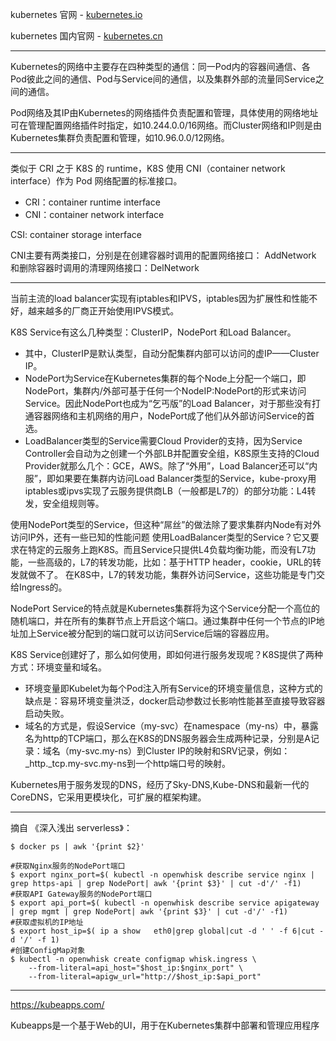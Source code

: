 kubernetes 官网 - [kubernetes.io](https://kubernetes.io/)  

kubernetes 国内官网 - [kubernetes.cn](https://kubernetes.cn/)  

---

Kubernetes的网络中主要存在四种类型的通信：同一Pod内的容器间通信、各Pod彼此之间的通信、Pod与Service间的通信，以及集群外部的流量同Service之间的通信。

Pod网络及其IP由Kubernetes的网络插件负责配置和管理，具体使用的网络地址可在管理配置网络插件时指定，如10.244.0.0/16网络。而Cluster网络和IP则是由Kubernetes集群负责配置和管理，如10.96.0.0/12网络。

---

类似于 CRI 之于 K8S 的 runtime，K8S 使用 CNI（container network interface）作为 Pod 网络配置的标准接口。

* CRI：container runtime interface
* CNI：container network interface

CSI: container storage interface

CNI主要有两类接口，分别是在创建容器时调用的配置网络接口： AddNetwork 和删除容器时调用的清理网络接口：DelNetwork

---

当前主流的load balancer实现有iptables和IPVS，iptables因为扩展性和性能不好，越来越多的厂商正开始使用IPVS模式。

K8S Service有这么几种类型：ClusterIP，NodePort 和Load Balancer。
* 其中，ClusterIP是默认类型，自动分配集群内部可以访问的虚IP——Cluster IP。
* NodePort为Service在Kubernetes集群的每个Node上分配一个端口，即NodePort，集群内/外部可基于任何一个NodeIP:NodePort的形式来访问Service。因此NodePort也成为“乞丐版”的Load Balancer，对于那些没有打通容器网络和主机网络的用户，NodePort成了他们从外部访问Service的首选。
* LoadBalancer类型的Service需要Cloud Provider的支持，因为Service Controller会自动为之创建一个外部LB并配置安全组，K8S原生支持的Cloud Provider就那么几个：GCE，AWS。除了“外用”，Load Balancer还可以“内服”，即如果要在集群内访问Load Balancer类型的Service，kube-proxy用iptables或ipvs实现了云服务提供商LB（一般都是L7的）的部分功能：L4转发，安全组规则等。

使用NodePort类型的Service，但这种“屌丝”的做法除了要求集群内Node有对外访问IP外，还有一些已知的性能问题
使用LoadBalancer类型的Service？它又要求在特定的云服务上跑K8S。而且Service只提供L4负载均衡功能，而没有L7功能，一些高级的，L7的转发功能，比如：基于HTTP header，cookie，URL的转发就做不了。
在K8S中，L7的转发功能，集群外访问Service，这些功能是专门交给Ingress的。

NodePort Service的特点就是Kubernetes集群将为这个Service分配一个高位的随机端口，并在所有的集群节点上开启这个端口。通过集群中任何一个节点的IP地址加上Service被分配到的端口就可以访问Service后端的容器应用。

K8S Service创建好了，那么如何使用，即如何进行服务发现呢？K8S提供了两种方式：环境变量和域名。
* 环境变量即Kubelet为每个Pod注入所有Service的环境变量信息，这种方式的缺点是：容易环境变量洪泛，docker启动参数过长影响性能甚至直接导致容器启动失败。
* 域名的方式是，假设Service（my-svc）在namespace（my-ns）中，暴露名为http的TCP端口，那么在K8S的DNS服务器会生成两种记录，分别是A记录：域名（my-svc.my-ns）到Cluster IP的映射和SRV记录，例如：_http._tcp.my-svc.my-ns到一个http端口号的映射。

Kubernetes用于服务发现的DNS，经历了Sky-DNS,Kube-DNS和最新一代的CoreDNS，它采用更模块化，可扩展的框架构建。

---

摘自 《深入浅出 serverless》：

```
$ docker ps | awk '{print $2}'

#获取Nginx服务的NodePort端口
$ export nginx_port=$( kubectl -n openwhisk describe service nginx | grep https-api | grep NodePort| awk '{print $3}' | cut -d'/' -f1)
#获取API Gateway服务的NodePort端口
$ export api_port=$( kubectl -n openwhisk describe service apigateway | grep mgmt | grep NodePort| awk '{print $3}' | cut -d'/' -f1)
#获取虚拟机的IP地址
$ export host_ip=$( ip a show   eth0|grep global|cut -d ' ' -f 6|cut -d '/' -f 1)
#创建ConfigMap对象
$ kubectl -n openwhisk create configmap whisk.ingress \
    --from-literal=api_host="$host_ip:$nginx_port" \
    --from-literal=apigw_url="http://$host_ip:$api_port"
```

---

https://kubeapps.com/

Kubeapps是一个基于Web的UI，用于在Kubernetes集群中部署和管理应用程序
